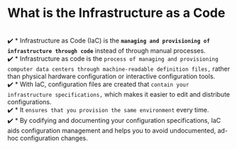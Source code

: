 # What is the Infrastructure as a Code

<br>✔️ * Infrastructure as Code (IaC) is the **`managing and provisioning of infrastructure through code`** instead of through manual processes.
<br>✔️ *  Infrastructure as code is the `process of managing and provisioning computer data centers through machine-readable definition files,` rather than physical hardware configuration or interactive configuration tools.
<br>✔️ * With IaC, configuration files are created that `contain your infrastructure specifications,` which makes it easier to edit and distribute configurations.
<br>✔️ * It `ensures that you provision the same environment` every time.
<br>✔️ * By codifying and documenting your configuration specifications, IaC aids configuration management and helps you to avoid undocumented, ad-hoc configuration changes.
